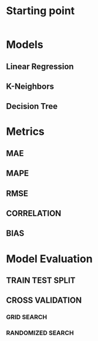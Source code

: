 # Starting point
```pyhton
```

# Models
## Linear Regression
## K-Neighbors
## Decision Tree

# Metrics
## MAE
## MAPE
## RMSE
## CORRELATION
## BIAS


# Model Evaluation
## TRAIN TEST SPLIT
## CROSS VALIDATION
### GRID SEARCH
### RANDOMIZED SEARCH
